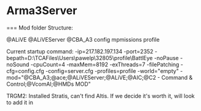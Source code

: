 # Arma3Server

=== Mod folder Structure:

@ALiVE
@ALiVEServer
@CBA_A3
config
mpmissions
profile
 
Current startup command:
-ip=217.182.197.134 -port=2352 -bepath=D:\TCAFiles\Users\pawelp\32805\profile\BattlEye -noPause -noSound -cpuCount=4 -maxMem=8192 -exThreads=7 -filePatching -cfg=config.cfg -config=server.cfg -profiles=profile -world="empty" -mod="@CBA_A3;@ace;@ALiVEServer;@ALiVE;@AIC;@C2 - Command & Control;@VcomAI;@HMDs MOD"


TRGM2:
Installed Stratis, can't find Altis. If we decide it's worth it, will look to add it in
